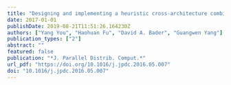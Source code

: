```yaml
---
title: "Designing and implementing a heuristic cross-architecture combination for graph traversal"
date: 2017-01-01
publishDate: 2019-08-21T11:51:26.164230Z
authors: ["Yang You", "Haohuan Fu", "David A. Bader", "Guangwen Yang"]
publication_types: ["2"]
abstract: ""
featured: false
publication: "*J. Parallel Distrib. Comput.*"
url_pdf: "https://doi.org/10.1016/j.jpdc.2016.05.007"
doi: "10.1016/j.jpdc.2016.05.007"
---
```



